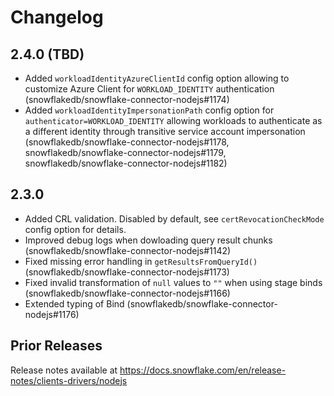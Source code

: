 # Changelog

## 2.4.0 (TBD)

- Added `workloadIdentityAzureClientId` config option allowing to customize Azure Client for `WORKLOAD_IDENTITY` authentication (snowflakedb/snowflake-connector-nodejs#1174)
- Added `workloadIdentityImpersonationPath` config option for `authenticator=WORKLOAD_IDENTITY` allowing workloads to authenticate as a different identity through transitive service account impersonation (snowflakedb/snowflake-connector-nodejs#1178, snowflakedb/snowflake-connector-nodejs#1179, snowflakedb/snowflake-connector-nodejs#1182)

## 2.3.0

- Added CRL validation. Disabled by default, see `certRevocationCheckMode` config option for details.
- Improved debug logs when dowloading query result chunks (snowflakedb/snowflake-connector-nodejs#1142)
- Fixed missing error handling in `getResultsFromQueryId()` (snowflakedb/snowflake-connector-nodejs#1173)
- Fixed invalid transformation of `null` values to `""` when using stage binds (snowflakedb/snowflake-connector-nodejs#1166)
- Extended typing of Bind (snowflakedb/snowflake-connector-nodejs#1176)

## Prior Releases

Release notes available at https://docs.snowflake.com/en/release-notes/clients-drivers/nodejs
